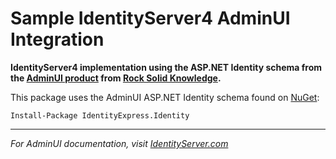 # Sample IdentityServer4 AdminUI Integration
**IdentityServer4 implementation using the ASP.NET Identity schema from the [AdminUI product](https://www.identityserver.com/products/adminui) from [Rock Solid Knowledge](https://www.identityserver.com).**

This package uses the AdminUI ASP.NET Identity schema found on [NuGet](https://www.nuget.org/packages/IdentityExpress.Identity/):

`Install-Package IdentityExpress.Identity`

---

*For AdminUI documentation, visit [IdentityServer.com](https://www.identityserver.com/documentation/adminui/)*
